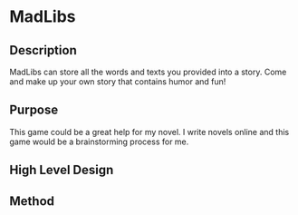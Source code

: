 # MadLibs

## Description

MadLibs can store all the words and texts you provided into a story.  Come and make up your own story that contains humor and fun!

## Purpose

This game could be a great help for my novel.  I write novels online and this game would be a brainstorming process for me.

## High Level Design

## Method

